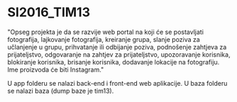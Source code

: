 ﻿# SI2016_TIM13
 
 
 
  "Opseg projekta je da se razvije web portal na koji će se postavljati fotografija, lajkovanje fotografija, kreiranje grupa, slanje poziva za učlanjenje u grupu, prihvatanje ili odbijanje poziva, podnošenje zahtjeva za prijateljstvo, odgovaranje na zahtjev za prijateljstvo, upozoravanje korisnika, blokiranje korisnika, brisanje korisnika, dodavanje lokacije na fotografiju.
Ime proizvoda će biti Instagram."

U app folderu se nalazi back-end i front-end web aplikacije.
U baza folderu se nalazi baza (dump baze je tim13).
